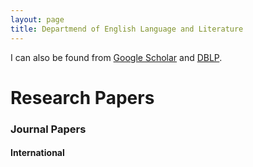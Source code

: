 ```yaml
---
layout: page
title: Departmend of English Language and Literature
---
```



I can also be found from [Google Scholar](https://scholar.google.com/citations?user=seokhoson) and [DBLP](https://dblp.uni-trier.de/pers/hd/s/Son:Seokho).


# Research Papers

### Journal Papers

#### International


